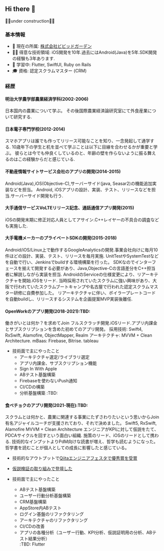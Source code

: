 ## Hi there 👋

👷🚧under construction🚧👷
### 基本情報
- 🔭 現在の所属: [株式会社ビビッドガーデン](https://vivid-garden.co.jp/)
- 🧑‍💻 得意な技術領域: iOS開発を10年.過去にはAndroid(Java)を5年.SDK開発の経験も3年あります.
- 🔰 学習中: Flutter, SwiftUI, Ruby on Rails
- 🎓 資格: 認定スクラムマスター (CRM)
### 経歴
#### 明治大学農学部農業経済学科(2002-2006)
日本国内の農業について学ぶ。
その後国際農業経済論研究室にて外食産業について研究する.
#### 日本電子専門学校(2012-2014)
スマホアプリは誰でも作ってリリース可能なことを知り、一念発起して通学する.
10歳年下の学生と机を並べて学ぶことは以下に目線を合わせるかが重要と学ぶ。
彼らとは今でも仲良くしているのと、年齢の壁を作らないように振る舞えるのはこの経験からだと感じている.
#### 不動産情報サイトサービス会社のアプリの開発(2014-2015)
Android(Java),iOS(Objective-C),サーバーサイド(java, Seasar2)の機能追加実装などを担当。
Android, iOSアプリの設計、実装、テスト、リリースなどを担当.サーバーサイド開発も行う.
#### 大手通信サービスVoLTEリリース記念、通話通信アプリ開発(2015)
iOSの開発末期に修正対応人員としてアサイン.C++レイヤーの不具合の調査なども実施した.
#### 大手電機メーカーのプライベートSDKの開発(2015-2018)
Android/iOS/Linux上で動作するGoogleAnalyticsの開発.事業会社向けに毎月10件ほどの設計、実装、テスト、リリースを毎月実施.
UnitTestやSystemTestなどを自動で行い、Jenkinsでbuildする環境構築を行った。
SDKなのでインターフェースを揃えて開発する必要があり、Java,Objective-Cの言語差分をC++担当者に解説しながら実装を担当.
AndroidのServiceの仕様変更により、リアーキテクチャを開始.iOSをリード.
当時採用されていたスクラムに強い興味があり、大阪で行われていたスクラムブートキャンプや名古屋で行われた認定スクラムマスター研修に自費参加した。
リアーキテクチャに伴い、ボイラープレートコードを自動buildし、リリースするシステムを企画提案MVP実装後離任.
#### OpenWorkのアプリ開発(2018-2021):TBD:
働きがいとは何か？を求めてJoin
フルスクラッチ開発.iOSリード.アプリ内課金とサブスクリプションを含めた初めてのアプリ開発。
採用技術: Swift4, RxSwift, Alamofire, ObjectMapper, Realm
アーキテクチャ: MVVM + Clean Architecture.
mBaas: Firebase, Bitrise. tableau
- 技術面で主にやったこと
  - アーキテクチャ選定/ライブラリ選定
  - アプリ内課金、サブスクリプション機能
  - Sign In With Apple
  - ABテスト基盤構築
  - Firebaseを使わないPush通知
  - CI/CDの構築
  - 分析基盤構築
:TBD:
#### 食べチョクのアプリ開発(2021-現在):TBD:
スクラムとは何かと、農業に関連する事業にたずさわりたいという思いからJoin
有名アジャイルコーチが支援されており、それで決めました。
Swift5, RxSwift, Alamofire
MVVM + Clean Architecture
エンジニアがKPIに対して仮説をたて、PDCAサイクルを回すという面白い組織.
施策のリード、iOSのリードとして携わる.
技術的なインプットよりPdM向けな読書が増え、哲学も読むようになった。
哲学書を読むことが個人としての成長に影響したと感じている。
- 技術的なアウトプットで[Qiitaエンジニアフェスタで優秀賞を受賞](https://blog.qiita.com/engineer-festa-presents-winners-2021/#%E5%8F%97%E8%B3%9E%E8%A8%98%E4%BA%8B-4)
- [仮説検証の取り組みで登壇した](https://speakerdeck.com/y_hakutaku/deng-tan-zi-liao-mvpjian-zheng-nosuhitowoshang-keruqu-rizu-mi-20221029?slide=24)

- 技術面で主にやったこと
  - ABテスト基盤構築
  - ユーザー行動分析基盤構築
  - CRM基盤構築
  - AppStore内ABテスト
  - ログイン基盤のリファクタリング
  - アーキテクチャのリファクタリング
  - CI/CDの改善
  - アプリの各種分析（ユーザー行動、KPI分析、仮説証明用の分析、ABテスト結果分析）  
:TBD:
Flutter
